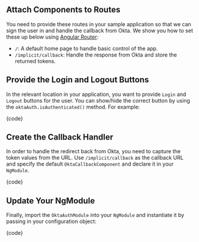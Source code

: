 ## Attach Components to Routes
You need to provide these routes in your sample application so that we can sign the user in and handle the callback from Okta. We show you how to set these up below using [Angular Router](https://angular.io/guide/router):

- `/`: A default home page to handle basic control of the app.
- `/implicit/callback`: Handle the response from Okta and store the returned tokens.

## Provide the Login and Logout Buttons

In the relevant location in your application, you want to provide `Login` and `Logout` buttons for the user. You can show/hide the correct button by using the `oktaAuth.isAuthenticated()` method. For example:

{code}

## Create the Callback Handler

In order to handle the redirect back from Okta, you need to capture the token values from the URL. Use `/implicit/callback` as the callback URL and specify the default `OktaCallbackComponent` and declare it in your `NgModule`.

{code}

## Update Your NgModule

Finally, import the `OktaAuthModule` into your `NgModule` and instantiate it by passing in your configuration object:

{code}